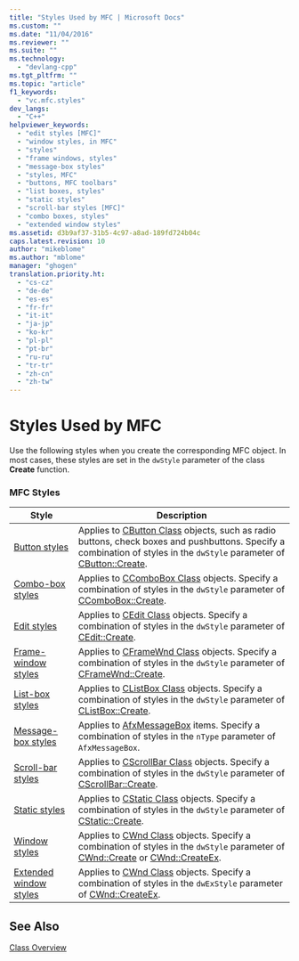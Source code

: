 ```yaml
---
title: "Styles Used by MFC | Microsoft Docs"
ms.custom: ""
ms.date: "11/04/2016"
ms.reviewer: ""
ms.suite: ""
ms.technology: 
  - "devlang-cpp"
ms.tgt_pltfrm: ""
ms.topic: "article"
f1_keywords: 
  - "vc.mfc.styles"
dev_langs: 
  - "C++"
helpviewer_keywords: 
  - "edit styles [MFC]"
  - "window styles, in MFC"
  - "styles"
  - "frame windows, styles"
  - "message-box styles"
  - "styles, MFC"
  - "buttons, MFC toolbars"
  - "list boxes, styles"
  - "static styles"
  - "scroll-bar styles [MFC]"
  - "combo boxes, styles"
  - "extended window styles"
ms.assetid: d3b9af37-31b5-4c97-a8ad-189fd724b04c
caps.latest.revision: 10
author: "mikeblome"
ms.author: "mblome"
manager: "ghogen"
translation.priority.ht: 
  - "cs-cz"
  - "de-de"
  - "es-es"
  - "fr-fr"
  - "it-it"
  - "ja-jp"
  - "ko-kr"
  - "pl-pl"
  - "pt-br"
  - "ru-ru"
  - "tr-tr"
  - "zh-cn"
  - "zh-tw"
---
```

# Styles Used by MFC
Use the following styles when you create the corresponding MFC object. In most cases, these styles are set in the `dwStyle` parameter of the class **Create** function.  
  
### MFC Styles  
  
|Style|Description|  
|-----------|-----------------|  
|[Button styles](../../mfc/reference/button-styles.md)|Applies to [CButton Class](../../mfc/reference/cbutton-class.md) objects, such as radio buttons, check boxes and pushbuttons. Specify a combination of styles in the `dwStyle` parameter of [CButton::Create](../../mfc/reference/cbutton-class.md#cbutton__create).|  
|[Combo-box styles](../../mfc/reference/combo-box-styles.md)|Applies to [CComboBox Class](../../mfc/reference/ccombobox-class.md) objects. Specify a combination of styles in the `dwStyle` parameter of [CComboBox::Create](../../mfc/reference/ccombobox-class.md#ccombobox__create).|  
|[Edit styles](../../mfc/reference/edit-styles.md)|Applies to [CEdit Class](../../mfc/reference/cedit-class.md) objects. Specify a combination of styles in the `dwStyle` parameter of [CEdit::Create](../../mfc/reference/cedit-class.md#cedit__create).|  
|[Frame-window styles](../../mfc/reference/frame-window-styles-mfc.md)|Applies to [CFrameWnd Class](../../mfc/reference/cframewnd-class.md) objects. Specify a combination of styles in the `dwStyle` parameter of [CFrameWnd::Create](../../mfc/reference/cframewnd-class.md#cframewnd__create).|  
|[List-box styles](../../mfc/reference/list-box-styles.md)|Applies to [CListBox Class](../../mfc/reference/clistbox-class.md) objects. Specify a combination of styles in the `dwStyle` parameter of [CListBox::Create](../../mfc/reference/clistbox-class.md#clistbox__create).|  
|[Message-box styles](../../mfc/reference/message-box-styles.md)|Applies to [AfxMessageBox](../../mfc/reference/cstring-formatting-and-message-box-display.md#afxmessagebox) items. Specify a combination of styles in the `nType` parameter of `AfxMessageBox`.|  
|[Scroll-bar styles](../../mfc/reference/scroll-bar-styles.md)|Applies to [CScrollBar Class](../../mfc/reference/cscrollbar-class.md) objects. Specify a combination of styles in the `dwStyle` parameter of [CScrollBar::Create](../../mfc/reference/cscrollbar-class.md#cscrollbar__create).|  
|[Static styles](../../mfc/reference/static-styles.md)|Applies to [CStatic Class](../../mfc/reference/cstatic-class.md) objects. Specify a combination of styles in the `dwStyle` parameter of [CStatic::Create](../../mfc/reference/cstatic-class.md#cstatic__create).|  
|[Window styles](../../mfc/reference/window-styles.md)|Applies to [CWnd Class](../../mfc/reference/cwnd-class.md) objects. Specify a combination of styles in the `dwStyle` parameter of [CWnd::Create](../../mfc/reference/cwnd-class.md#cwnd__create) or [CWnd::CreateEx](../../mfc/reference/cwnd-class.md#cwnd__createex).|  
|[Extended window styles](../../mfc/reference/extended-window-styles.md)|Applies to [CWnd Class](../../mfc/reference/cwnd-class.md) objects. Specify a combination of styles in the `dwExStyle` parameter of [CWnd::CreateEx](../../mfc/reference/cwnd-class.md#cwnd__createex).|  
  
## See Also  
 [Class Overview](../../mfc/class-library-overview.md)

